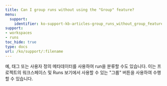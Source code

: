 ```yaml
---
title: Can I group runs without using the "Group" feature?
menu:
  support:
    identifier: ko-support-kb-articles-group_runs_without_group_feature
support:
- workspaces
- runs
toc_hide: true
type: docs
url: /ko/support/:filename
---
```


예, 태그 또는 사용자 정의 메타데이터를 사용하여 run을 분류할 수도 있습니다. 이는 프로젝트의 워크스페이스 및 Runs 보기에서 사용할 수 있는 "그룹" 버튼을 사용하여 수행할 수 있습니다.
